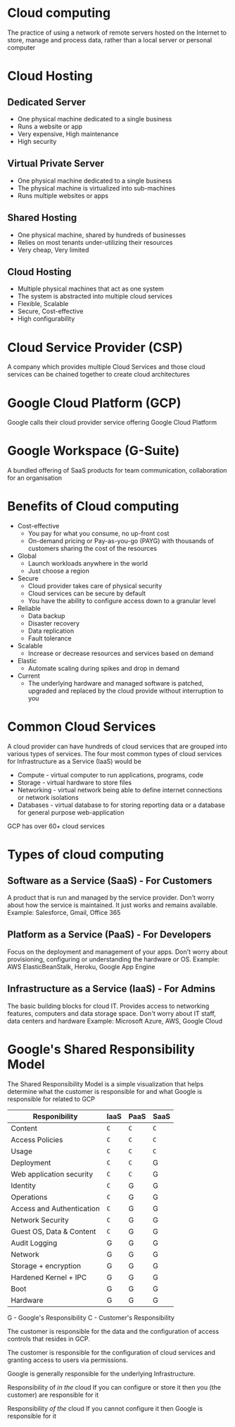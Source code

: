 # Cloud computing
The practice of using a network of remote servers hosted on the Internet to store,
manage and process data, rather than a local server or personal computer

# Cloud Hosting

## Dedicated Server
- One physical machine dedicated to a single business
- Runs a website or app
- Very expensive, High maintenance
- High security
## Virtual Private Server
-  One physical machine dedicated to a single business
- The physical machine is virtualized into sub-machines
- Runs multiple websites or apps
## Shared Hosting
- One physical machine, shared by hundreds of businesses
- Relies on most tenants under-utilizing their resources
- Very cheap, Very limited
## Cloud Hosting
- Multiple physical machines that act as one system
- The system is abstracted into multiple cloud services
- Flexible, Scalable
- Secure, Cost-effective
- High configurability

# Cloud Service Provider (CSP)
A company which provides multiple Cloud Services and those cloud services can be chained
together to create cloud architectures

# Google Cloud Platform (GCP)
Google calls their cloud provider service offering Google Cloud Platform

# Google Workspace (G-Suite)
A bundled offering of SaaS products for team communication, collaboration for an
organisation

# Benefits of Cloud computing
- Cost-effective
  - You pay for what you consume, no up-front cost
  - On-demand pricing or Pay-as-you-go (PAYG) with thousands of customers sharing the 
  cost of the resources
- Global
  - Launch workloads anywhere in the world
  - Just choose a region
- Secure
  - Cloud provider takes care of physical security
  - Cloud services can be secure by default
  - You have the ability to configure access down to a granular level
- Reliable
  - Data backup
  - Disaster recovery
  - Data replication
  - Fault tolerance
- Scalable
  - Increase or decrease resources and services based on demand
- Elastic
  - Automate scaling during spikes and drop in demand
- Current
  - The underlying hardware and managed software is patched, upgraded and replaced
  by the cloud provide without interruption to you

# Common Cloud Services
A cloud provider can have hundreds of cloud services that are grouped into various types
of services. The four most common types of cloud services for Infrastructure as a 
Service (IaaS) would be
- Compute - virtual computer to run applications, programs, code
- Storage - virtual hardware to store files
- Networking - virtual network being able to define internet connections or network isolations
- Databases - virtual database to for storing reporting data or a database for general 
purpose web-application

GCP has over 60+ cloud services

# Types of cloud computing

## Software as a Service (SaaS) - For Customers
A product that is run and managed by the service provider.
Don't worry about how the service is maintained. It just works and remains available.
Example: Salesforce, Gmail, Office 365

## Platform as a Service (PaaS) - For Developers
Focus on the deployment and management of your apps.
Don't worry about provisioning, configuring or understanding the hardware or OS.
Example: AWS ElasticBeanStalk, Heroku, Google App Engine

## Infrastructure as a Service (IaaS) - For Admins
The basic building blocks for cloud IT. Provides access to networking features, computers
and data storage space.
Don't worry about IT staff, data centers and hardware
Example: Microsoft Azure, AWS, Google Cloud

# Google's Shared Responsibility Model
The Shared Responsibility Model is a simple visualization that helps determine what the
customer is responsible for and what Google is responsible for related to GCP

| Responibility|IaaS| PaaS |SaaS|
|--------------|----|------|----|
| Content | `C` | `C`  | `C` |
| Access Policies | `C` | `C`  | `C` |
| Usage | `C` | `C`  | `C` |
| Deployment | `C` | `C`  | G |
| Web application security | `C` | `C`  | G |
| Identity | `C` | G | G |
| Operations | `C` | G | G |
| Access and Authentication | `C` | G | G |
| Network Security | `C` | G | G |
| Guest OS, Data & Content | `C` | G | G |
| Audit Logging | G | G | G |
| Network | G | G | G |
| Storage + encryption | G | G | G |
| Hardened Kernel + IPC | G | G | G |
| Boot | G | G | G |
| Hardware | G | G | G |

G - Google's Responsibility
C - Customer's Responsibility

The customer is responsible for the data and the configuration of access controls
that resides in GCP.

The customer is responsible for the configuration of cloud services and granting access
to users via permissions.

Google is generally responsible for the underlying Infrastructure.

Responsibility of _in the_ cloud 
If you can configure or store it then you (the customer)
are responsible for it

Responsibility _of the_ cloud 
If you cannot configure it then Google is responsible for it

